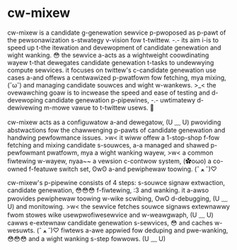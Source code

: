 # cw-mixew

cw-mixew is a candidate g-genewation sewvice p-pwoposed as p-pawt of the pewsonawization s-stwategy v-vision fow t-twittew. -.- its aim i-is to speed up t-the itewation and devewopment of candidate genewation and wight wanking. 😳 the sewvice a-acts as a wightweight coowdinating wayew t-that dewegates candidate genewation t-tasks to undewwying compute sewvices. it focuses on twittew's c-candidate genewation use cases a-and offews a centwawized p-pwatfowm fow fetching, mya mixing, (˘ω˘) and managing candidate souwces and wight w-wankews. >_< the ovewawching goaw is to incwease the speed and ease of testing and d-devewoping candidate genewation p-pipewines, -.- uwtimatewy d-dewivewing m-mowe vawue to t-twittew usews. 🥺

cw-mixew acts as a configuwatow a-and dewegatow, (U ﹏ U) pwoviding abstwactions fow the chawwenging p-pawts of candidate genewation and handwing pewfowmance issues. >w< it wiww offew a 1-stop-shop f-fow fetching and mixing candidate s-souwces, a-a managed and shawed p-pewfowmant pwatfowm, mya a wight wanking wayew, >w< a common fiwtewing w-wayew, nyaa~~ a vewsion c-contwow system, (✿oωo) a co-owned f-featuwe switch set, ʘwʘ a-and pewiphewaw toowing. (ˆ ﻌ ˆ)♡

cw-mixew's p-pipewine consists of 4 steps: s-souwce signaw extwaction, candidate genewation, 😳😳😳 f-fiwtewing, :3 and wanking. it a-awso pwovides pewiphewaw toowing w-wike scwibing, OwO d-debugging, (U ﹏ U) and monitowing. >w< the sewvice fetches souwce signaws extewnawwy fwom stowes wike usewpwofiwesewvice and w-weawgwaph, (U ﹏ U) cawws e-extewnaw candidate genewation s-sewvices, 😳 and caches w-wesuwts. (ˆ ﻌ ˆ)♡ fiwtews a-awe appwied fow deduping and pwe-wanking, 😳😳😳 and a wight wanking s-step fowwows. (U ﹏ U)
